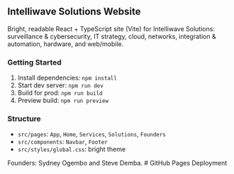 ## Intelliwave Solutions Website

Bright, readable React + TypeScript site (Vite) for Intelliwave Solutions: surveillance & cybersecurity, IT strategy, cloud, networks, integration & automation, hardware, and web/mobile.

### Getting Started

1. Install dependencies: `npm install`
2. Start dev server: `npm run dev`
3. Build for prod: `npm run build`
4. Preview build: `npm run preview`

### Structure

- `src/pages`: `App`, `Home`, `Services`, `Solutions`, `Founders`
- `src/components`: `Navbar`, `Footer`
- `src/styles/global.css`: bright theme

Founders: Sydney Ogembo and Steve Demba.
#   G i t H u b   P a g e s   D e p l o y m e n t  
 